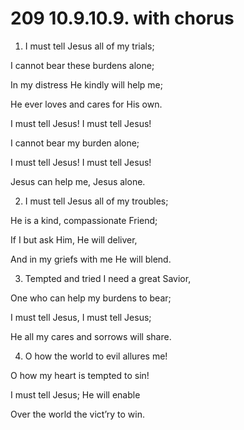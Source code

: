 # 209 10.9.10.9. with chorus

1.  I must tell Jesus all of my trials;

I cannot bear these burdens alone;

In my distress He kindly will help me;

He ever loves and cares for His own.

I must tell Jesus! I must tell Jesus!

I cannot bear my burden alone;

I must tell Jesus! I must tell Jesus!

Jesus can help me, Jesus alone.

2.  I must tell Jesus all of my troubles;

He is a kind, compassionate Friend;

If I but ask Him, He will deliver,

And in my griefs with me He will blend.

3.  Tempted and tried I need a great Savior,

One who can help my burdens to bear;

I must tell Jesus, I must tell Jesus;

He all my cares and sorrows will share.

4.  O how the world to evil allures me!

O how my heart is tempted to sin!

I must tell Jesus; He will enable

Over the world the vict’ry to win.

